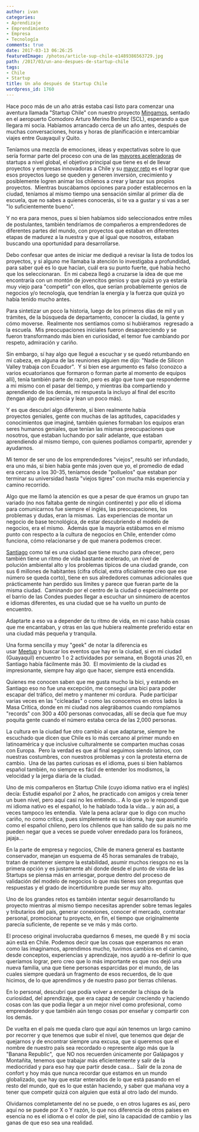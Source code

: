 ```yaml
---
author: ivan
categories:
- Aprendizaje
- Emprendimiento
- Empresa
- Tecnología
comments: true
date: 2017-03-13 06:26:25
featuredImage: /photos/article-sup-chile-e1489386563729.jpg
path: /2017/03/un-ano-despues-de-startup-chile
tags:
- Chile
- Startup
title: Un año después de Startup Chile
wordpress_id: 1760
---
```


Hace poco más de un año atrás estaba casi listo para comenzar una aventura llamada "Startup Chile" con nuestro proyecto [Mingamos](https://mingamos.com), sentado en el aeropuerto Comodoro Arturo Merino Benítez (SCL), esperando a que llegara mi socia. Habíamos arrancado cerca de un año antes, después de muchas conversaciones, horas y horas de planificación e intercambiar viajes entre Guayaquil y Quito.

Teníamos una mezcla de emociones, ideas y expectativas sobre lo que sería formar parte del proceso con una de las [mayores aceleradoras](https://pyme.emol.com/3799/start-up-chile-mayores-aceleradoras/) de startups a nivel global, el objetivo principal que tiene es el de llevar proyectos y empresas innovadoras a Chile y su [mayor reto](https://www.latercera.com/noticia/la-lucha-de-start-up-chile-por-retener-el-talento-en-el-pais/) es el lograr que esos proyectos luego se queden y generen inversión, crecimiento y posiblemente logren animar los chilenos a crear y lanzar sus propios proyectos.  Mientras buscábamos opciones para poder establecernos en la ciudad, teníamos al mismo tiempo una sensación similar al primer día de escuela, que no sabes a quienes conocerás, si te va a gustar y si vas a ser "lo suficientemente bueno".

Y no era para menos, pues si bien habíamos sido seleccionados entre miles de postulantes, también tendríamos de compañeros a emprendedores de diferentes partes del mundo, con proyectos que estaban en diferentes etapas de madurez a la nuestra y que al igual que nosotros, estaban buscando una oportunidad para desarrollarse.

Debo confesar que antes de iniciar me dediqué a revisar la lista de todos los proyectos, y si alguno me llamaba la atención lo investigaba a profundidad, para saber qué es lo que hacían, cuál era su punto fuerte, qué había hecho que los seleccionaran.  En mi cabeza llegó a cruzarse la idea de que me encontraría con un montón de jovencitos genios y que quizá yo ya estaría muy viejo para "competir" con ellos, que serían probablemente genios de negocios y/o tecnología, que tendrían la energía y la fuerza que quizá yo había tenido mucho antes.

Para sintetizar un poco la historia, luego de los primeros días de mil y un trámites, de la búsqueda de departamento, conocer la ciudad, la gente y cómo moverse.  Realmente nos sentíamos como si hubiéramos  regresado a la escuela.  Mis preocupaciones iniciales fueron desapareciendo y se fueron transformando más bien en curiosidad, el temor fue cambiando por respeto, admiración y cariño.

Sin embargo, sí hay algo que llegué a escuchar y se quedó retumbando en mi cabeza, en alguna de las reuniones alguien me dijo: "Nadie de Silicon Valley trabaja con Ecuador".  Y si bien ese argumento es falso (conozco a varios ecuatorianos que formaron o forman parte al momento de equipos allí), tenía también parte de razón, pero es algo que tuve que responderme a mi mismo con el pasar del tiempo, y mientras iba compartiendo y aprendiendo de los demás, mi respuesta la incluyo al final del escrito (tengan algo de paciencia y lean un poco más).

Y es que descubrí algo diferente, sí bien realmente había proyectos geniales, gente con muchas de las aptitudes, capacidades y conocimientos que imaginé, también quienes formaban los equipos eran seres humanos geniales, que tenían las mismas preocupaciones que nosotros, que estaban luchando por salir adelante, que estaban aprendiendo al mismo tiempo, con quienes podíamos compartir, aprender y ayudarnos.

Mi temor de ser uno de los emprendedores "viejos", resultó ser infundado, era uno más, si bien había gente más joven que yo, el promedio de edad era cercano a los 30-35, teníamos desde "polluelos" que estaban por terminar su universidad hasta "viejos tigres" con mucha más experiencia y camino recorrido.

Algo que me llamó la atención es que a pesar de que éramos un grupo tan variado (no nos faltaba gente de ningún continente) y por ello el idioma para comunicarnos fue siempre el inglés, las preocupaciones, los problemas y dudas, eran la mismas.  Las experiencias de montar un negocio de base tecnológica, de estar descubriendo el modelo de negocios, era el mismo.  Además que la mayoría estábamos en el mismo punto con respecto a la cultura de negocios en Chile, entender cómo funciona, cómo relacionarse y de qué manera podemos crecer.

[Santiago](https://es.wikipedia.org/wiki/Santiago_de_Chile) como tal es una ciudad que tiene mucho para ofrecer, pero también tiene un ritmo de vida bastante acelerado, un nivel de polución ambiental alto y los problemas típicos de una ciudad grande, con sus 6 millones de habitantes (cifra oficial, extra oficialmente creo que ese número se queda corto), tiene en sus alrededores comunas adicionales que prácticamente han perdido sus límites y parece que fueran parte de la misma ciudad.  Caminando por el centro de la ciudad o especialmente por el barrio de las Condes puedes llegar a escuchar un sinnúmero de acentos e idiomas diferentes, es una ciudad que se ha vuelto un punto de encuentro.

Adaptarte a eso va a depender de tu ritmo de vida, en mi caso había cosas que me encantaban, y otras en las que hubiera realmente preferido estar en una ciudad más pequeña y tranquila.

Una forma sencilla y muy "geek" de notar la diferencia es usar [Meetup](https://www.meetup.com) y buscar los eventos que hay en la ciudad, si en mi ciudad (Guayaquil) encuentro 1 o 2 actividades por semana, en Bogotá unas 20, en Santiago había fácilmente más 30.  El movimiento de la ciudad es impresionante, siempre hay algo que hacer, siempre está encendida.

Quienes me conocen saben que me gusta mucho la bici, y estando en Santiago eso no fue una excepción, me conseguí una bici para poder escapar del tráfico, del metro y mantener mi cordura.  Pude participar varias veces en las "cicleadas" o como las conocemos en otros lados la Masa Crítica, donde en mi ciudad nos alegrábamos cuando rompíamos "records" con 300 a 400 personas convocadas, allí se decía que fue muy poquita gente cuando el número estaba cerca de las 2,000 personas.

La cultura en la ciudad fue otro cambio al que adaptarse, siempre he escuchado que dicen que Chile es lo más cercano al primer mundo en latinoamérica y que inclusive culturalmente se comparten muchas cosas con Europa.  Pero la verdad es que al final seguimos siendo latinos, con nuestras costumbres, con nuestros problemas y con la protesta eterna de cambio.  Una de las partes curiosas es el idioma, pues si bien hablamos español también, no siempre es fácil de entender los modismos, la velocidad y la jerga diaria de la ciudad.

Uno de mis compañeros en Startup Chile (cuyo idioma nativo era el inglés) decía: Estudié español por 2 años, he practicado con amigos y creía tener un buen nivel, pero aquí casi no les entiendo... A lo que yo le respondí que mi idioma nativo es el español, lo he hablado toda la vida... y aún así, a veces tampoco les entendía.  Vale la pena aclarar que lo digo con mucho cariño, no como crítica, pues simplemente es su idioma, hay que asumirlo como el español chileno, pero los chilenos que han salido de su país no me pueden negar que a veces se puede volver enredado para los foráneos, jajaja...

En la parte de empresa y negocios, Chile de manera general es bastante conservador, manejan un esquema de 45 horas semanales de trabajo, tratan de mantener siempre la estabilidad, asumir muchos riesgos no es la primera opción y es justamente ahí donde desde el punto de vista de las Startups se piensa más en arriesgar, porque dentro del proceso de validación del modelo de negocios lo que más tienes son preguntas que respuestas y el grado de incertidumbre puede ser muy alto.

Uno de los grandes retos es también intentar seguir desarrollando tu proyecto mientras al mismo tiempo necesitas aprender sobre temas legales y tributarios del país, generar conexiones, conocer el mercado, contratar personal, promocionar tu proyecto, en fin, el tiempo que originalmente parecía suficiente, de repente se ve más y más corto.

El proceso original involucraba quedarnos 6 meses, me quedé 8 y mi socia aún está en Chile. Podemos decir que las cosas que esperamos no eran como las imaginamos, aprendimos mucho, tuvimos cambios en el camino, desde conceptos, experiencias y aprendizaje, nos ayudó a re-definir lo que queríamos lograr, pero creo que lo más importante es que nos dejó una nueva familia, una que tiene personas esparcidas por el mundo, de las cuales siempre quedará un fragmento de esos recuerdos, de lo que hicimos, de lo que aprendimos y de nuestro paso por tierras chilenas.

En lo personal, descubrí que podía volver a encender la chispa de la curiosidad, del aprendizaje, que era capaz de seguir creciendo y haciendo cosas con las que podía llegar a un mejor nivel como profesional, como emprendedor y que también aún tengo cosas por enseñar y compartir con los demás.

De vuelta en el país me queda claro que aquí aún tenemos un largo camino por recorrer y que tenemos que subir el nivel, que tenemos que dejar de quejarnos y de encontrar siempre una excusa, que si queremos que el nombre de nuestro país sea recordado o represente algo más que la "Banana Republic",  que NO nos recuerden únicamente por Galápagos y Montañita, tenemos que trabajar más eficientemente y salir de la mediocridad y para eso hay que partir desde casa...  Salir de la zona de confort y hoy más que nunca recordar que estamos en un mundo globalizado, que hay que estar enterados de lo que está pasando en el resto del mundo, qué es lo que están haciendo, y saber que mañana voy a tener que competir quizá con alguien que está al otro lado del mundo.

Olvidarnos completamente del no se puede, o en otros lugares es así, pero aquí no se puede por X o Y razón, lo que nos diferencia de otros países en esencia no es el idioma o el color de piel, sino la capacidad de cambio y las ganas de que eso sea una realidad.